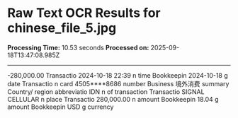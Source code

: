 # Raw Text OCR Results for chinese_file_5.jpg

**Processing Time:** 10.53 seconds
**Processed on:** 2025-09-18T13:47:08.985Z

---

-280,000.00
Transactio
2024-10-18 22:39
n time
Bookkeepin
2024-10-18
g date
Transactio
n card 4505****8686
number
Business
境外消费
summary
Country/
region
abbreviatio IDN
n of
transaction
Transactio
SIGNAL CELLULAR
n place
Transactio
280,000.00
n amount
Bookkeepin
18.04
g amount
Bookkeepin
USD
g currency
